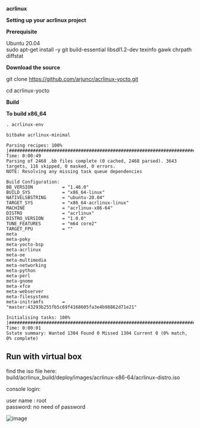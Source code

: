 **acrlinux**    


**Setting up your acrlinux project**  

**Prerequisite**     

Ubuntu 20.04  
sudo apt-get install -y git build-essential libsdl1.2-dev texinfo gawk chrpath diffstat

**Download the source**  

git clone https://github.com/arjuncr/acrlinux-yocto.git      

cd acrlinux-yocto   

**Build**   

**To build x86_64**   

```
. acrlinux-env

bitbake acrlinux-minimal    

Parsing recipes: 100% |#################################################################################| Time: 0:00:49
Parsing of 2468 .bb files complete (0 cached, 2468 parsed). 3643 targets, 116 skipped, 0 masked, 0 errors.
NOTE: Resolving any missing task queue dependencies

Build Configuration:
BB_VERSION           = "1.46.0"
BUILD_SYS            = "x86_64-linux"
NATIVELSBSTRING      = "ubuntu-20.04"
TARGET_SYS           = "x86_64-acrlinux-linux"
MACHINE              = "acrlinux-x86-64"
DISTRO               = "acrlinux"
DISTRO_VERSION       = "1.0.0"
TUNE_FEATURES        = "m64 core2"
TARGET_FPU           = ""
meta
meta-poky
meta-yocto-bsp
meta-acrlinux
meta-oe
meta-multimedia
meta-networking
meta-python
meta-perl
meta-gnome
meta-xfce
meta-webserver
meta-filesystems
meta-initramfs       = "master:43293b255fb5c69f4168605fa3e4b98862d71e21"

Initialising tasks: 100% |##############################################################################| Time: 0:00:01
Sstate summary: Wanted 1304 Found 0 Missed 1304 Current 0 (0% match, 0% complete)
```

## Run with virtual box   
find the iso file here:   
build/acrlinux_build/deploy/images/acrlinux-x86-64/acrlinux-distro.iso  
   
console login:     

user name : root     
password: no need of password      

  ![image](https://user-images.githubusercontent.com/29924920/134802663-ea504ffc-fb68-413b-bdbc-6db65e9cf499.png)

